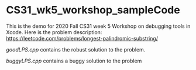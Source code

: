 # CS31_wk5_workshop_sampleCode

This is the demo for 2020 Fall CS31 week 5 Workshop on debugging tools in Xcode. 
Here is the problem description:
https://leetcode.com/problems/longest-palindromic-substring/

*goodLPS.cpp* contains the robust solution to the problem.

*buggyLPS.cpp* contains a buggy solution to the problem
